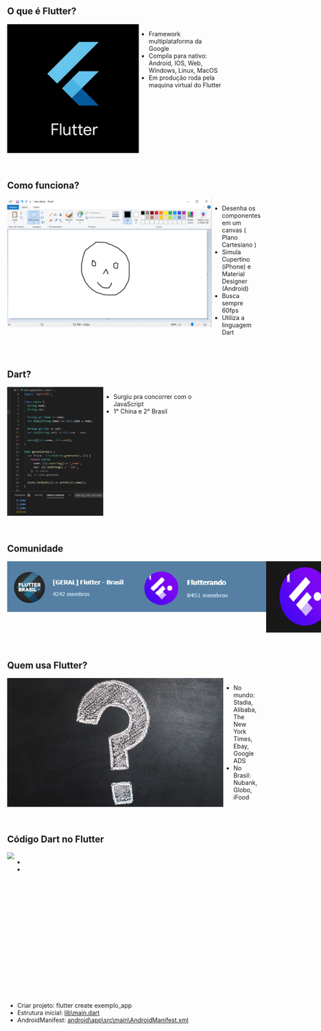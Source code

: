 <h2>O que é Flutter?</h2>
<div style="display: flex;">
    <img style="height: 300px;" 
    src='https://raw.githubusercontent.com/renantescaro/flutter-exemplo-app/master/_docs/logo.jpg'>
    <ul>
        <li>Framework multiplataforma da Google</li>
        <li>Compila para nativo: Android, IOS, Web, Windows, Linux, MacOS</li>
        <li>Em produção roda pela maquina virtual do Flutter</li>
    </ul>
</div>
<br><br>

<h2>Como funciona?</h2>
<div style="display: flex;">
    <img style="height: 300px;" 
    src='https://raw.githubusercontent.com/renantescaro/flutter-exemplo-app/master/_docs/paint.png'>
    <ul>
        <li>Desenha os componentes em um canvas ( Plano Cartesiano )</li>
        <li>Simula Cupertino (iPhone) e Material Designer (Android)</li>
        <li>Busca sempre 60fps</li>
        <li>Utiliza a linguagem Dart</li>
    </ul>
</div>
<br><br>

<h2>Dart?</h2>
<div style="display: flex;">
    <img style="height: 300px;" 
    src='https://raw.githubusercontent.com/renantescaro/flutter-exemplo-app/master/_docs/codigo.png'>
    <ul>
        <li>Surgiu pra concorrer com o JavaScript</li>
        <li>1° China e 2° Brasil</li>
    </ul>
</div>
<br><br>

<h2>Comunidade</h2>
<div style="display: flex;">
    <img style="height: 118px;" src='https://raw.githubusercontent.com/renantescaro/flutter-exemplo-app/master/_docs/telegram1.png'>
    <img style="height: 118px;" src='https://raw.githubusercontent.com/renantescaro/flutter-exemplo-app/master/_docs/telegram2.png'>
    <img style="height: 166px;" src='https://raw.githubusercontent.com/renantescaro/flutter-exemplo-app/master/_docs/youtube.png'>
    <ul>
        <li>Grupos no Telegram</li>
        <li>Canais no Youtube</li>
        <li>Documentação oficial</li>
    </ul>
</div>
<br><br>

<h2>Quem usa Flutter?</h2>
<div style="display: flex;">
    <img style="height: 300px;" src='https://raw.githubusercontent.com/renantescaro/flutter-exemplo-app/master/_docs/pergunta.jpg'>
    <ul>
        <li>No mundo: Stadia, Alibaba, The New York Times, Ebay, Google ADS</li>
        <li>No Brasil: Nubank, Globo, iFood</li>
    </ul>
</div>
<br><br>

<h2>Código Dart no Flutter</h2>
<div style="display: flex;">
    <img style="height: 300px;" src='https://raw.githubusercontent.com/renantescaro/flutter-exemplo-app/master/_docs/codigo1.jpg'>
    <ul>
        <li></li>
        <li></li>
    </ul>
</div>
<br><br>

* Criar projeto: flutter create exemplo_app
* Estrutura inicial: [lib\main.dart](lib/main.dart)
* AndroidManifest: [android\app\src\main\AndroidManifest.xml](android/app/src/main/AndroidManifest.xml)
